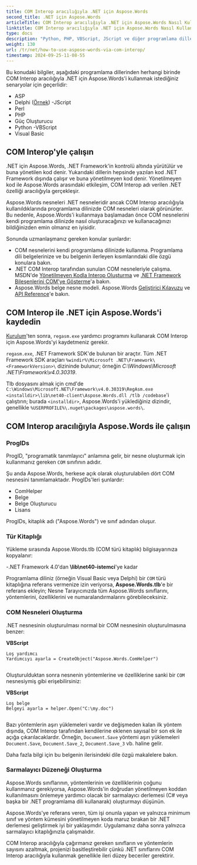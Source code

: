 ```yaml
---
title: COM Interop aracılığıyla .NET için Aspose.Words
second_title: .NET için Aspose.Words
articleTitle: COM Interop aracılığıyla .NET için Aspose.Words Nasıl Kullanılır
linktitle: COM Interop aracılığıyla .NET için Aspose.Words Nasıl Kullanılır
type: docs
description: "Python, PHP, VBScript, JScript ve diğer programlama dillerinde COM Interop aracılığıyla .NET için Aspose.Words'i kullanın."
weight: 130
url: /tr/net/how-to-use-aspose-words-via-com-interop/
timestamp: 2024-09-25-11-08-55
---
```


Bu konudaki bilgiler, aşağıdaki programlama dillerinden herhangi birinde COM Interop aracılığıyla .NET için Aspose.Words'i kullanmak istediğiniz senaryolar için geçerlidir:

- ASP
- Delphi ([Örnek](https://github.com/aspose-words/Aspose.Words-for-.NET/tree/ReleasePreparation/Showcases/Aspose_Words_for_NET_via_COM_Delphi))
-JScript
- Perl
- PHP
- Güç Oluşturucu
- Python
-VBScript
- Visual Basic

## COM Interop'yle çalışın

.NET için Aspose.Words, .NET Framework'in kontrolü altında yürütülür ve buna yönetilen kod denir. Yukarıdaki dillerin hepsinde yazılan kod .NET Framework dışında çalışır ve buna yönetilmeyen kod denir. Yönetilmeyen kod ile Aspose.Words arasındaki etkileşim, COM Interop adı verilen .NET özelliği aracılığıyla gerçekleşir.

Aspose.Words nesneleri .NET nesneleridir ancak COM Interop aracılığıyla kullanıldıklarında programlama dilinizde COM nesneleri olarak görünürler. Bu nedenle, Aspose.Words'i kullanmaya başlamadan önce COM nesnelerini kendi programlama dilinizde nasıl oluşturacağınızı ve kullanacağınızı bildiğinizden emin olmanız en iyisidir.

Sonunda uzmanlaşmanız gereken konular şunlardır:

- COM nesnelerini kendi programlama dilinizde kullanma. Programlama dili belgelerinize ve bu belgenin ilerleyen kısımlarındaki dile özgü konulara bakın.
- .NET COM Interop tarafından sunulan COM nesneleriyle çalışma. MSDN'de [Yönetilmeyen Kodla Interop Oluşturma](https://learn.microsoft.com/en-us/dotnet/framework/interop/) ve [.NET Framework Bileşenlerini COM'ye Gösterme](https://learn.microsoft.com/en-us/dotnet/framework/interop/exposing-dotnet-components-to-com)'a bakın.
- Aspose.Words belge nesne modeli. Aspose.Words [Geliştirici Kılavuzu](/words/tr/net/developer-guide/) ve [API Reference](https://reference.aspose.com/words/tr/net/)'e bakın.

## COM Interop ile .NET için Aspose.Words'i kaydedin

[Kurulum](/words/tr/net/installation/)'ten sonra, `regasm.exe` yardımcı programını kullanarak COM Interop için Aspose.Words'yi kaydetmeniz gerekir.

`regasm.exe`, .NET Framework SDK'de bulunan bir araçtır. Tüm .NET Framework SDK araçları `%windir%\Microsoft .NET\Framework\<FrameworkVersion>\` dizininde bulunur; örneğin *C:\Windows\Microsoft .NET\Framework\v4.0.30319*.

Tlb dosyasını almak için cmd'de `C:\Windows\Microsoft.NET\Framework\v4.0.30319\RegAsm.exe <installdir>\lib\net40-client\Aspose.Words.dll /tlb /codebase`'i çalıştırın; burada `<installdir>`, Aspose.Words'i yüklediğiniz dizindir, genellikle `%USERPROFILE%\.nuget\packages\aspose.words\`.

## COM Interop aracılığıyla Aspose.Words ile çalışın

### ProgIDs

ProgID, "programatik tanımlayıcı" anlamına gelir, bir nesne oluşturmak için kullanmanız gereken `COM` sınıfının adıdır.

Şu anda Aspose.Words, herkese açık olarak oluşturulabilen dört COM nesnesini tanımlamaktadır. ProgIDs'leri şunlardır:

- ComHelper
- Belge
- Belge Oluşturucu
- Lisans

ProgIDs, kitaplık adı ("Aspose.Words") ve sınıf adından oluşur.

### Tür Kitaplığı

Yükleme sırasında Aspose.Words.tlb (COM türü kitaplık) bilgisayarınıza kopyalanır:

-.NET Framework 4.0'dan **<installdir>\lib\net40-istemci**'ye kadar

Programlama diliniz (örneğin Visual Basic veya Delphi) bir `COM` türü kitaplığına referans vermenize izin veriyorsa, **Aspose.Words.tlb**'e bir referans ekleyin; Nesne Tarayıcınızda tüm Aspose.Words sınıflarını, yöntemlerini, özelliklerini ve numaralandırmalarını görebileceksiniz.

### COM Nesneleri Oluşturma

.NET nesnesinin oluşturulması normal bir COM nesnesinin oluşturulmasına benzer:

**VBScript**

```
Loş yardımcı
Yardımcıyı ayarla = CreateObject("Aspose.Words.ComHelper")
 
```

Oluşturulduktan sonra nesnenin yöntemlerine ve özelliklerine sanki bir `COM` nesnesiymiş gibi erişebilirsiniz:

**VBScript**

```
Loş belge
Belgeyi ayarla = helper.Open("C:\my.doc")
 
```

Bazı yöntemlerin aşırı yüklemeleri vardır ve değişmeden kalan ilk yöntem dışında, COM Interop tarafından kendilerine eklenen sayısal bir son ek ile açığa çıkarılacaklardır. Örneğin, `Document.Save` yöntemi aşırı yüklemeleri `Document.Save`, `Document.Save_2`, `Document.Save_3` vb. haline gelir.

Daha fazla bilgi için bu belgenin ilerisindeki dile özgü makalelere bakın.

### Sarmalayıcı Düzeneği Oluşturma

Aspose.Words sınıflarının, yöntemlerinin ve özelliklerinin çoğunu kullanmanız gerekiyorsa, Aspose.Words'in doğrudan yönetilmeyen koddan kullanılmasını önlemeye yardımcı olacak bir sarmalayıcı derlemesi (C# veya başka bir .NET programlama dili kullanarak) oluşturmayı düşünün.

Aspose.Words'ye referans veren, tüm işi onunla yapan ve yalnızca minimum sınıf ve yöntem kümesini yönetilmeyen koda maruz bırakan bir .NET derlemesi geliştirmek iyi bir yaklaşımdır. Uygulamanız daha sonra yalnızca sarmalayıcı kitaplığınızla çalışmalıdır.

COM Interop aracılığıyla çağırmanız gereken sınıfların ve yöntemlerin sayısını azaltmak, projenizi basitleştirebilir çünkü .NET sınıflarını COM Interop aracılığıyla kullanmak genellikle ileri düzey beceriler gerektirir.
